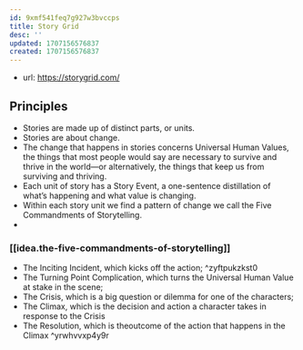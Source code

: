 ```yaml
---
id: 9xmf541feq7g927w3bvccps
title: Story Grid
desc: ''
updated: 1707156576837
created: 1707156576837
---
```


- url: https://storygrid.com/

## Principles

-   Stories are made up of distinct parts, or units.
-   Stories are about change.
-   The change that happens in stories concerns Universal Human Values, the things that most people would say are necessary to survive and thrive in the world—or alternatively, the things that keep us from surviving and thriving.
-   Each unit of story has a Story Event, a one-sentence distillation of what’s happening and what value is changing.
-   Within each story unit we find a pattern of change we call the Five Commandments of Storytelling.
-   

### [[idea.the-five-commandments-of-storytelling]] 

- The Inciting Incident, which kicks off the action; ^zyftpukzkst0
- The Turning Point Complication, which turns the Universal Human Value at stake in the scene;
- The Crisis, which is a big question or dilemma for one of the characters;
- The Climax, which is the decision and action a character takes in response to the Crisis
- The Resolution, which is theoutcome of the action that happens in the Climax ^yrwhvvxp4y9r

